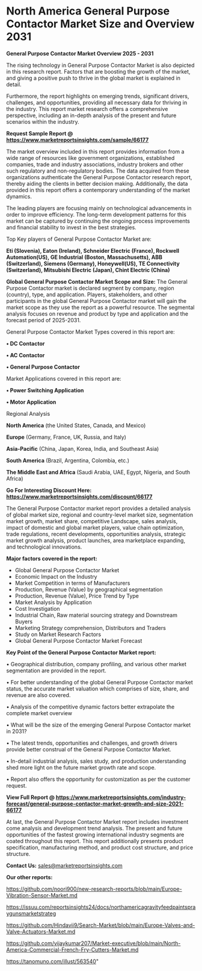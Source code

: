 # North America General Purpose Contactor Market Size and Overview 2031

<Strong> General Purpose Contactor Market Overview 2025 - 2031</strong>

The rising technology in General Purpose Contactor Market is also depicted in this research report. Factors that are boosting the growth of the market, and giving a positive push to thrive in the global market is explained in detail.

Furthermore, the report highlights on emerging trends, significant drivers, challenges, and opportunities, providing all necessary data for thriving in the industry. This report market research offers a comprehensive perspective, including an in-depth analysis of the present and future scenarios within the industry.

<strong>Request Sample Report @ <a href=https://www.marketreportsinsights.com/sample/66177>https://www.marketreportsinsights.com/sample/66177</a></strong>

The market overview included in this report provides information from a wide range of resources like government organizations, established companies, trade and industry associations, industry brokers and other such regulatory and non-regulatory bodies. The data acquired from these organizations authenticate the General Purpose Contactor research report, thereby aiding the clients in better decision making. Additionally, the data provided in this report offers a contemporary understanding of the market dynamics.

The leading players are focusing mainly on technological advancements in order to improve efficiency. The long-term development patterns for this market can be captured by continuing the ongoing process improvements and financial stability to invest in the best strategies.

Top Key players of General Purpose Contactor Market are:

<strong>Eti (Slovenia), Eaton (Ireland), Schneider Electric (France), Rockwell Automation(US), GE Industrial (Boston, Massachusetts), ABB (Switzerland), Siemens (Germany), Honeywell(US), TE Connectivity (Switzerland), Mitsubishi Electric (Japan), Chint Electric (China)</strong>

<strong><b>Global General Purpose Contactor Market Scope and Size:</b></strong>
The General Purpose Contactor market is declared segment by company, region (country), type, and application. Players, stakeholders, and other participants in the global General Purpose Contactor market will gain the market scope as they use the report as a powerful resource. The segmental analysis focuses on revenue and product by type and application and the forecast period of 2025-2031.

General Purpose Contactor Market Types covered in this report are:

<strong>• DC Contactor

• AC Contactor

• General Purpose Contactor</strong>

Market Applications covered in this report are:

<strong>• Power Switching Application

• Motor Application</strong> 

Regional Analysis

<strong>North America</strong> (the United States, Canada, and Mexico)

<strong>Europe</strong> (Germany, France, UK, Russia, and Italy)

<strong>Asia-Pacific</strong> (China, Japan, Korea, India, and Southeast Asia)

<strong>South America</strong> (Brazil, Argentina, Colombia, etc.)

<strong>The Middle East and Africa</strong> (Saudi Arabia, UAE, Egypt, Nigeria, and South Africa)

<strong>Go For Interesting Discount Here: <a href=https://www.marketreportsinsights.com/discount/66177>https://www.marketreportsinsights.com/discount/66177</a></strong>

The General Purpose Contactor market report provides a detailed analysis of global market size, regional and country-level market size, segmentation market growth, market share, competitive Landscape, sales analysis, impact of domestic and global market players, value chain optimization, trade regulations, recent developments, opportunities analysis, strategic market growth analysis, product launches, area marketplace expanding, and technological innovations.

<strong><b>Major factors covered in the report:</b></strong>
<ul>
  <li>Global General Purpose Contactor Market </li>
  <li>Economic Impact on the Industry</li>
  <li>Market Competition in terms of Manufacturers</li>
  <li>Production, Revenue (Value) by geographical segmentation</li>
  <li>Production, Revenue (Value), Price Trend by Type</li>
  <li>Market Analysis by Application</li>
  <li>Cost Investigation</li>
  <li>Industrial Chain, Raw material sourcing strategy and Downstream Buyers</li>
  <li>Marketing Strategy comprehension, Distributors and Traders</li>
  <li>Study on Market Research Factors</li>
  <li>Global General Purpose Contactor Market Forecast</li>
</ul>

<strong><b>Key Point of the General Purpose Contactor Market report:</b></strong>

• Geographical distribution, company profiling, and various other market segmentation are provided in the report.

• For better understanding of the global General Purpose Contactor market status, the accurate market valuation which comprises of size, share, and revenue are also covered.

• Analysis of the competitive dynamic factors better extrapolate the complete market overview

• What will be the size of the emerging General Purpose Contactor market in 2031?

• The latest trends, opportunities and challenges, and growth drivers provide better construal of the General Purpose Contactor Market.

• In-detail industrial analysis, sales study, and production understanding shed more light on the future market growth rate and scope.

• Report also offers the opportunity for customization as per the customer request.

<strong><b>View Full Report @ <a href=https://www.marketreportsinsights.com/industry-forecast/general-purpose-contactor-market-growth-and-size-2021-66177>https://www.marketreportsinsights.com/industry-forecast/general-purpose-contactor-market-growth-and-size-2021-66177</a></b></strong>


At last, the General Purpose Contactor Market report includes investment come analysis and development trend analysis. The present and future opportunities of the fastest growing international industry segments are coated throughout this report. This report additionally presents product specification, manufacturing method, and product cost structure, and price structure.

<strong>Contact Us:</strong>
sales@marketreportsinsights.com

<strong>Our other reports:</strong>

<a href=https://github.com/noori900/new-research-reports/blob/main/Europe-Vibration-Sensor-Market.md>https://github.com/noori900/new-research-reports/blob/main/Europe-Vibration-Sensor-Market.md</a>

<a href=https://issuu.com/reportsinsights24/docs/northamericagravityfeedpaintspraygunsmarketstrateg>https://issuu.com/reportsinsights24/docs/northamericagravityfeedpaintspraygunsmarketstrateg</a>

<a href=https://github.com/Hindavii9/Search-Market/blob/main/Europe-Valves-and-Valve-Actuators-Market.md>https://github.com/Hindavii9/Search-Market/blob/main/Europe-Valves-and-Valve-Actuators-Market.md</a>

<a href=https://github.com/vijaykumar207/Market-executive/blob/main/North-America-Commercial-French-Fry-Cutters-Market.md>https://github.com/vijaykumar207/Market-executive/blob/main/North-America-Commercial-French-Fry-Cutters-Market.md</a>

<a href=https://tanomuno.com/illust/563540>https://tanomuno.com/illust/563540</a>"
